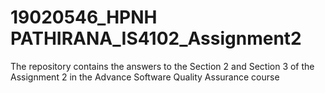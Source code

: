 # 19020546_HPNH PATHIRANA_IS4102_Assignment2
The repository contains the answers to the Section 2 and Section 3 of the Assignment 2 in the Advance Software Quality Assurance course
